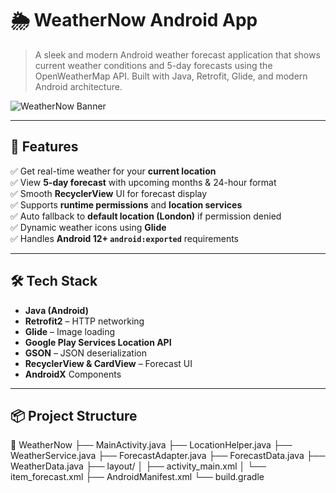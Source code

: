 # 🌦️ WeatherNow Android App

> A sleek and modern Android weather forecast application that shows current weather conditions and 5-day forecasts using the OpenWeatherMap API. Built with Java, Retrofit, Glide, and modern Android architecture.

![WeatherNow Banner](https://via.placeholder.com/800x300?text=WeatherNow+Android+App)

---

## 🚀 Features

✅ Get real-time weather for your **current location**  
✅ View **5-day forecast** with upcoming months & 24-hour format  
✅ Smooth **RecyclerView** UI for forecast display  
✅ Supports **runtime permissions** and **location services**  
✅ Auto fallback to **default location (London)** if permission denied  
✅ Dynamic weather icons using **Glide**  
✅ Handles **Android 12+ `android:exported`** requirements

---

## 🛠 Tech Stack

- **Java (Android)**
- **Retrofit2** – HTTP networking
- **Glide** – Image loading
- **Google Play Services Location API**
- **GSON** – JSON deserialization
- **RecyclerView & CardView** – Forecast UI
- **AndroidX** Components

---

## 📦 Project Structure

📁 WeatherNow
├── MainActivity.java
├── LocationHelper.java
├── WeatherService.java
├── ForecastAdapter.java
├── ForecastData.java
├── WeatherData.java
├── layout/
│ ├── activity_main.xml
│ └── item_forecast.xml
├── AndroidManifest.xml
└── build.gradle
